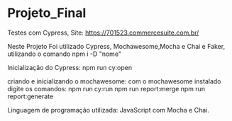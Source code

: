 # Projeto_Final
Testes com Cypress, Site: https://701523.commercesuite.com.br/


Neste Projeto Foi utilizado Cypress, Mochawesome,Mocha e Chai e Faker, utilizando o comando npm i -D "nome"

Inicialização do Cypress:
npm run cy:open

criando e inicializando o mochawesome:
com o mochawesome instalado digite os comandos:
npm run cy:run
npm run report:merge
npm run report:generate



Linguagem de programação utilizada: JavaScript com Mocha e Chai.
